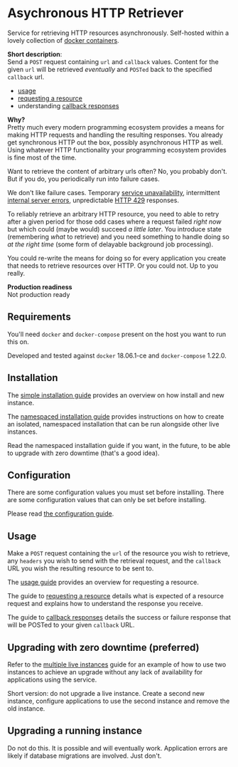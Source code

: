 # Asychronous HTTP Retriever

Service for retrieving HTTP resources asynchronously. Self-hosted within a lovely collection of [docker containers](https://en.wikipedia.org/wiki/Docker_(software)).

**Short description**:<br> 
Send a `POST` request containing `url` and `callback` values.
Content for the given `url` will be retrieved *eventually* and `POSTed` back to the specified `callback` url.

- [usage](/docs/usage.md)
- [requesting a resource](/docs/requesting-a-resource.md)
- understanding [callback responses](/docs/callback-responses.md)

**Why?**<br>
Pretty much every modern programming ecosystem provides a means for making HTTP requests and handling the resulting responses.
You already get synchronous HTTP out the box, possibly asynchronous HTTP as well.
Using whatever HTTP functionality your programming ecosystem provides is fine most of the time.

Want to retrieve the content of arbitrary urls often? No, you probably don't. But if you do, you periodically run into
failure cases.

We don't like failure cases. Temporary [service unavailability](https://developer.mozilla.org/en-US/docs/Web/HTTP/Status/503),
intermittent [internal server errors](https://developer.mozilla.org/en-US/docs/Web/HTTP/Status/500), 
unpredictable [HTTP 429](https://developer.mozilla.org/en-US/docs/Web/HTTP/Status/429) responses.

To reliably retrieve an arbitrary HTTP resource, you need to able to retry after a given period for those odd cases
where a request failed *right now* but which could (maybe would) succeed *a little later*. 
You introduce state (remembering *what* to retrieve) and you need something to handle doing so *at the right time*
(some form of delayable background job processing).

You could re-write the means for doing so for every application you create that needs to retrieve
resources over HTTP. Or you could not. Up to you really.

**Production readiness**<br>
Not production ready

## Requirements

You'll need `docker` and `docker-compose` present on the host you want to run this on.

Developed and tested against `docker` 18.06.1-ce and `docker-compose` 1.22.0.

## Installation

The [simple installation guide](/docs/simple-installation.md) provides an overview on how install and new instance.

The [namespaced installation guide](/docs/namespaced-installation.md) provides instructions on how to create
an isolated, namespaced installation that can be run alongside other live instances.

Read the namespaced installation guide if you want, in the future, to be able to upgrade with zero downtime 
(that's a good idea).

## Configuration

There are some configuration values you must set before installing. There are some configuration values
that can only be set before installing. 

Please read [the configuration guide](/docs/configuration.md).

## Usage

Make a `POST` request containing the `url` of the resource you wish to retrieve, any `headers` you wish to send with
the retrieval request, and the `callback` URL you wish the resulting resource to be sent to.

The [usage guide](/docs/usage.md) provides an overview for requesting a resource.

The guide to [requesting a resource](/docs/requesting-a-resource.md) details what is expected of a resource request
and explains how to understand the response you receive.

The guide to [callback responses](/docs/callback-responses.md) details the success or failure response that will
be POSTed to your given `callback` URL.

## Upgrading with zero downtime (preferred)

Refer to the [multiple live instances](/docs/multiple-live-instances.md) guide for an example of how to
use two instances to achieve an upgrade without any lack of availability for applications using the service.

Short version: do not upgrade a live instance. Create a second new instance, configure applications to use the 
second instance and remove the old instance.

## Upgrading a running instance

Do not do this. It is possible and will eventually work. Application errors are likely if database migrations
are involved. Just don't.
